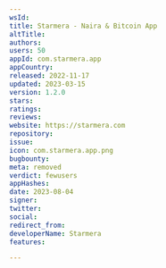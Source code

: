```yaml
---
wsId: 
title: Starmera - Naira & Bitcoin App
altTitle: 
authors: 
users: 50
appId: com.starmera.app
appCountry: 
released: 2022-11-17
updated: 2023-03-15
version: 1.2.0
stars: 
ratings: 
reviews: 
website: https://starmera.com
repository: 
issue: 
icon: com.starmera.app.png
bugbounty: 
meta: removed
verdict: fewusers
appHashes: 
date: 2023-08-04
signer: 
twitter: 
social: 
redirect_from: 
developerName: Starmera
features: 

---
```


